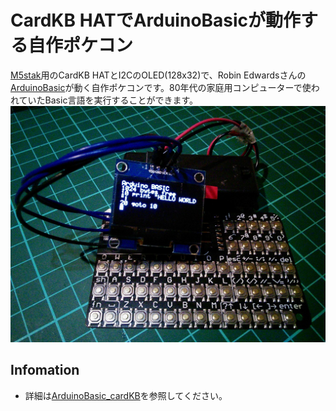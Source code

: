 # CardKB HATでArduinoBasicが動作する自作ポケコン
[M5stak](https://m5stack.com/)用のCardKB HATとI2CのOLED(128x32)で、Robin Edwardsさんの[ArduinoBasic](https://github.com/robinhedwards/ArduinoBASIC)が動く自作ポケコンです。80年代の家庭用コンピューターで使われていたBasic言語を実行することができます。<br>
[![pocket computer](./img/img001.jpg)](https://youtu.be/O71nmI2AG5k)

## Infomation
- 詳細は[ArduinoBasic_cardKB](https://github.com/KeiTakagi/ArduinoBasic_cardKB)を参照してください。
